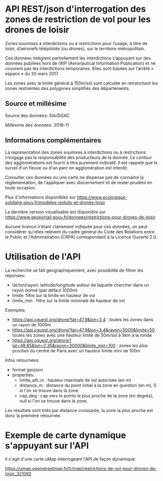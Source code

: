 # API REST/json d'interrogation des zones de restriction de vol pour les drones de loisir

Zones soumises à interdictions ou à restrictions pour l’usage, à titre de loisir, d’aéronefs télépilotés (ou drones), sur le territoire métropolitain.

Ces données intègrent partiellement les interdictions s’appuyant sur des données publiées hors de l’AIP (Aeronautical Information Publication) et ne couvrent pas les interdictions temporaires.
Elles sont basées sur l’arrêté « espace » du 30 mars 2017.

Les zones avec la limite général à 150m/sol sont calculée en retranchant les zones restreintes des polygones simplifiés des départements.


## Source et millésime

Source des données: SIA/DGAC

Millésime des données: 2018-11


## Informations complémentaires

La représentation des zones soumises à interdictions ou à restrictions n’engage pas la responsabilité des producteurs de la donnée.
Le contour des agglomérations est fourni à titre purement indicatif.
Il est rappelé que le survol d'un fleuve ou d'un parc en agglomération est interdit.

Consulter ces données ou une carte ne dispense pas de connaitre la réglementation, de l’appliquer avec discernement et de rester prudent en toute occasion.

Plus d'informations disponibles sur https://www.ecologique-solidaire.gouv.fr/modeles-reduits-et-drones-loisir

La dernière version visualisable est disponible sur https://www.geoportail.gouv.fr/donnees/restrictions-pour-drones-de-loisir


Aucune licence n'étant clairement indiquée pour ces données, on peut considérer qu'elles relèvent du cadre général du Code des Relations entre le Public et l'Administration (CRPA) correspondant à la Licence Ouverte 2.0.


# Utilisation de l'API

La recherche se fait géographiquement, avec possibilité de filtrer les réponses:
- lat/lon/rayon: latitude/longitude autour de laquelle chercher dans un rayon donné (par défaut 1000m)
- limite: filtre sur la limite en hauteur de vol
- limite_min : filtre sur la limite minimale de hauteur de vol

Exemples:
- https://api.cquest.org/drone?lat=47.9&lon=3.4 : toutes les zones dans un rayon de 1000m
- https://api.cquest.org/drone?lat=47.9&lon=3.4&rayon=5000&limite=50 : toutes les zones avec une hauteur limite de 50m/sol à 5km à la ronde
- https://api.cquest.org/drone?lat=48.85&lon=2.35&rayon=30000&limite_min=100 : zones les plus proches du centre de Paris avec un hauteur limite mini de 100m

Infos retournées:
- format geojson
- properties:
  - limite_alti_m : hauteur maximale de vol autorisée (en m)
  - distance_m : distance du point initial à la zone en question (en m), 0 si l'on se trouve dans la zone.
  - cap_deg : cap vers le points le plus proche de la zone (en degrés), null si l'on se trouve dans la zone.

Les résultats sont triés par distance croissante, la zone la plus proche est donc la première retournée.


# Exemple de carte dynamique s'appuyant sur l'API

Il s'agit d'une carte uMap interrogeant l'API de façon dynamique:

https://umap.openstreetmap.fr/fr/map/restrictions-de-vol-pour-drones-de-loisir_321092
